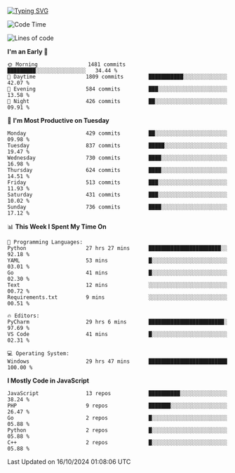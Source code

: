 [![Typing SVG](https://readme-typing-svg.demolab.com?font=Fira+Code&pause=1000&color=F7F7F7&random=false&width=435&lines=Hi+%F0%9F%91%8B%2C+I'm+Rafiu+Sidqi;Junior+Backend+Developer)](https://git.io/typing-svg)
<!--START_SECTION:waka-->
![Code Time](http://img.shields.io/badge/Code%20Time-491%20hrs-blue)

![Lines of code](https://img.shields.io/badge/From%20Hello%20World%20I%27ve%20Written-2.3%20million%20lines%20of%20code-blue)

**I'm an Early 🐤** 

```text
🌞 Morning                1481 commits        █████████░░░░░░░░░░░░░░░░   34.44 % 
🌆 Daytime                1809 commits        ███████████░░░░░░░░░░░░░░   42.07 % 
🌃 Evening                584 commits         ███░░░░░░░░░░░░░░░░░░░░░░   13.58 % 
🌙 Night                  426 commits         ██░░░░░░░░░░░░░░░░░░░░░░░   09.91 % 
```
📅 **I'm Most Productive on Tuesday** 

```text
Monday                   429 commits         ██░░░░░░░░░░░░░░░░░░░░░░░   09.98 % 
Tuesday                  837 commits         █████░░░░░░░░░░░░░░░░░░░░   19.47 % 
Wednesday                730 commits         ████░░░░░░░░░░░░░░░░░░░░░   16.98 % 
Thursday                 624 commits         ████░░░░░░░░░░░░░░░░░░░░░   14.51 % 
Friday                   513 commits         ███░░░░░░░░░░░░░░░░░░░░░░   11.93 % 
Saturday                 431 commits         ███░░░░░░░░░░░░░░░░░░░░░░   10.02 % 
Sunday                   736 commits         ████░░░░░░░░░░░░░░░░░░░░░   17.12 % 
```


📊 **This Week I Spent My Time On** 

```text
💬 Programming Languages: 
Python                   27 hrs 27 mins      ███████████████████████░░   92.18 % 
YAML                     53 mins             █░░░░░░░░░░░░░░░░░░░░░░░░   03.01 % 
Go                       41 mins             █░░░░░░░░░░░░░░░░░░░░░░░░   02.30 % 
Text                     12 mins             ░░░░░░░░░░░░░░░░░░░░░░░░░   00.72 % 
Requirements.txt         9 mins              ░░░░░░░░░░░░░░░░░░░░░░░░░   00.51 % 

🔥 Editors: 
PyCharm                  29 hrs 6 mins       ████████████████████████░   97.69 % 
VS Code                  41 mins             █░░░░░░░░░░░░░░░░░░░░░░░░   02.31 % 

💻 Operating System: 
Windows                  29 hrs 47 mins      █████████████████████████   100.00 % 
```

**I Mostly Code in JavaScript** 

```text
JavaScript               13 repos            ██████████░░░░░░░░░░░░░░░   38.24 % 
PHP                      9 repos             ███████░░░░░░░░░░░░░░░░░░   26.47 % 
Go                       2 repos             █░░░░░░░░░░░░░░░░░░░░░░░░   05.88 % 
Python                   2 repos             █░░░░░░░░░░░░░░░░░░░░░░░░   05.88 % 
C++                      2 repos             █░░░░░░░░░░░░░░░░░░░░░░░░   05.88 % 
```




 Last Updated on 16/10/2024 01:08:06 UTC
<!--END_SECTION:waka-->
